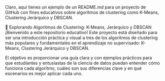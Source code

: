 Claro, aquí tienes un ejemplo de un README.md para un proyecto de GitHub con fines educativos sobre algoritmos de clustering como K-Means, Clustering Jerárquico y DBSCAN.

🤖 Explorando Algoritmos de Clustering: K-Means, Jerárquico y DBSCAN
¡Bienvenido a este repositorio educativo! Este proyecto está diseñado para ser una introducción práctica y visual a tres de los algoritmos de clustering más populares y fundamentales en el aprendizaje no supervisado: K-Means, Clustering Jerárquico y DBSCAN.

El objetivo es proporcionar una guía clara y con ejemplos prácticos para que estudiantes y entusiastas de la ciencia de datos puedan entender cómo funciona cada algoritmo, cuáles son sus diferencias clave y en qué escenarios es mejor aplicar cada uno.
